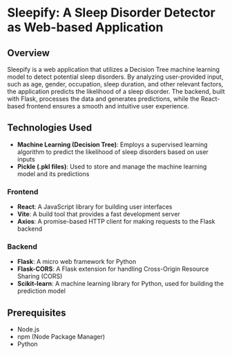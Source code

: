 # Sleepify: A Sleep Disorder Detector as Web-based Application

## Overview

Sleepify is a web application that utilizes a Decision Tree machine learning model to detect potential sleep disorders. By analyzing user-provided input, such as age, gender, occupation, sleep duration, and other relevant factors, the application predicts the likelihood of a sleep disorder. The backend, built with Flask, processes the data and generates predictions, while the React-based frontend ensures a smooth and intuitive user experience.

## Technologies Used
- **Machine Learning (Decision Tree)**: Employs a supervised learning algorithm to predict the likelihood of sleep disorders based on user inputs
- **Pickle (.pkl files)**: Used to store and manage the machine learning model and its predictions

### **Frontend**
- **React**: A JavaScript library for building user interfaces
- **Vite**: A build tool that provides a fast development server
- **Axios**: A promise-based HTTP client for making requests to the Flask backend

### **Backend**
- **Flask**: A micro web framework for Python
- **Flask-CORS**: A Flask extension for handling Cross-Origin Resource Sharing (CORS)
- **Scikit-learn**: A machine learning library for Python, used for building the prediction model

## Prerequisites
- Node.js
- npm (Node Package Manager)
- Python